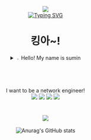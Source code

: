 <div align=center>
<img src="https://capsule-render.vercel.app/api?type=shark&color=31EAFFFF&height=300&section=header&text=SuMiNi&fontSize=90"/>
  <br>
<a href="https://git.io/typing-svg"><img src="https://readme-typing-svg.demolab.com?font=Nanum+Pen+Script&size=30&color=000000&center=true&width=600&lines=%EC%95%8C%EC%9E%98%EB%94%B1+%EB%A7%88%EC%9D%B8%EB%93%9C" alt="Typing SVG" /></a>
<h1>킹아~!</h1>

  <details>
<summary>
  <img src="https://raw.githubusercontent.com/Tarikul-Islam-Anik/Animated-Fluent-Emojis/master/Emojis/Hand%20gestures/Eyes.png" alt="Eyes" width="2%" /> 
  Hello! My name is sumin
  <br>
  I want to be a network engineer!<br>
</summary>
   <br>
    so I'm learning about aws, linux, python and cisco networking<br>
    <br>
    I got <br>
      AWS Solutions Architect - Associate (SAA-003)<br>
      Azure Azure Fundamentals (AZ-900)<br>
      Linux Professional Institute LPIC-1 (101-500, 102-500)<br>
      IT Passport - IT パスポート<br>
      licenses.<br>
      <br>
      Please check my issues for more information.
    
  <br>
    
</details>
  <img src="https://img.shields.io/badge/python-3776AB?style=flat&logo=python&logoColor=white"/>
  <img src="https://img.shields.io/badge/aws-232F3E?style=flat&logo=python&logoColor=white"/>
  <img src="https://img.shields.io/badge/linux-FCC624?style=flat&logo=python&logoColor=white"/>
  <img src="https://img.shields.io/badge/firebase-C8332D?style=flat&logo=firebase&logoColor=white"/>
<h1></h1>

<img src="https://github-readme-stats.vercel.app/api/top-langs/?username=gosm-7757&layout=compact"><br><br>
![Anurag's GitHub stats](https://github-readme-stats.vercel.app/api?username=gosm-7757&show_icons=true&theme=dark)
</div>
